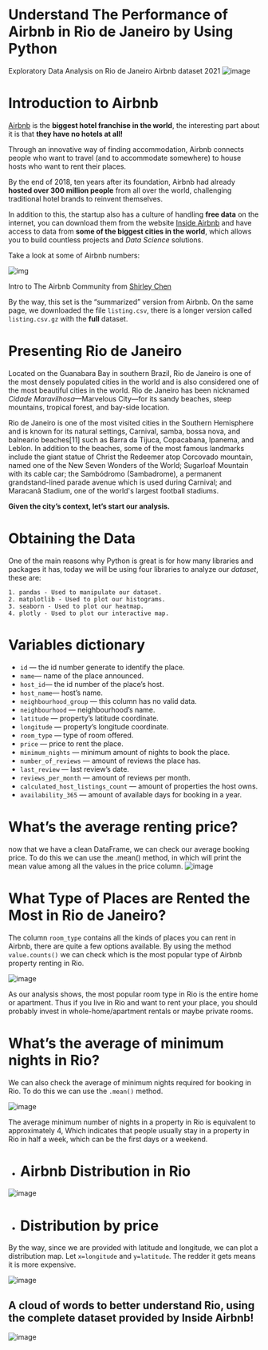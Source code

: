 # Understand The Performance of Airbnb in Rio de Janeiro by Using Python
Exploratory Data Analysis on Rio de Janeiro Airbnb dataset 2021
![image](https://user-images.githubusercontent.com/8090224/137777584-59d7b2d8-b67c-4a77-ab8b-1456cab38c3a.png)

# Introduction to Airbnb

[Airbnb](https://airbnb.com/) is the **biggest hotel franchise in the world**, the interesting part about it is that **they have no hotels at all!**

Through an innovative way of finding accommodation, Airbnb connects people who want to travel (and to accommodate somewhere) to house hosts who want to rent their places.

By the end of 2018, ten years after its foundation, Airbnb had already **hosted over 300 million people** from all over the world, challenging traditional hotel brands to reinvent themselves.

In addition to this, the startup also has a culture of handling **free data** on the internet, you can download them from the website [Inside Airbnb](http://insideairbnb.com/get-the-data.html) and have access to data from **some of the biggest cities in the world**, which allows you to build countless projects and *Data Science* solutions.

Take a look at some of Airbnb numbers:

![img](https://miro.medium.com/max/700/0*GnbgjWjYD1_Oj1MA.png)

Intro to The Airbnb Community from [Shirley Chen](https://medium.com/analytics-vidhya/how-to-analyze-airbnb-performance-data-in-the-right-way-b83f3dad1458)

By the way, this set is the “summarized” version from Airbnb. On the same page, we downloaded the file `listing.csv`, there is a longer version called `listing.csv.gz` with the **full** dataset.

# Presenting Rio de Janeiro

Located on the Guanabara Bay in southern Brazil, Rio de Janeiro is one of the most densely populated cities in the world and is also considered one of the most beautiful cities in the world. Rio de Janeiro has been nicknamed *Cidade Maravilhosa*—Marvelous City—for its sandy beaches, steep mountains, tropical forest, and bay-side location.

Rio de Janeiro is one of the most visited cities in the Southern Hemisphere and is known for its natural settings, Carnival, samba, bossa nova, and balneario beaches[11] such as Barra da Tijuca, Copacabana, Ipanema, and Leblon. In addition to the beaches, some of the most famous landmarks include the giant statue of Christ the Redeemer atop Corcovado mountain, named one of the New Seven Wonders of the World; Sugarloaf Mountain with its cable car; the Sambódromo (Sambadrome), a permanent grandstand-lined parade avenue which is used during Carnival; and Maracanã Stadium, one of the world's largest football stadiums.

**Given the city’s context, let’s start our analysis.**

# Obtaining the Data

One of the main reasons why Python is great is for how many libraries and packages it has, today we will be using four libraries to analyze our *dataset*, these are:

```
1. pandas - Used to manipulate our dataset.
2. matplotlib - Used to plot our histograms.
3. seaborn - Used to plot our heatmap.
4. plotly - Used to plot our interactive map.
```

# **Variables dictionary**

- `id` — the id number generate to identify the place.
- `name`— name of the place announced.
- `host_id`— the id number of the place’s host.
- `host_name`— host’s name.
- `neighbourhood_group` — this column has no valid data.
- `neighbourhood` — neighbourhood’s name.
- `latitude` — property’s latitude coordinate.
- `longitude` — property’s longitude coordinate.
- `room_type` — type of room offered.
- `price` — price to rent the place.
- `minimum_nights` — minimum amount of nights to book the place.
- `number_of_reviews` — amount of reviews the place has.
- `last_review` — last review’s date.
- `reviews_per_month` — amount of reviews per month.
- `calculated_host_listings_count` — amount of properties the host owns.
- `availability_365` — amount of available days for booking in a year.

# What’s the average renting price?
now that we have a clean DataFrame, we can check our average booking price. To do this we can use the .mean() method, in which will print the mean value among all the values in the price column.
![image](https://user-images.githubusercontent.com/8090224/137781922-0ed0da71-ce05-452a-8c12-0b223e06e165.png)

# What Type of Places are Rented the Most in Rio de Janeiro?

The column `room_type` contains all the kinds of places you can rent in Airbnb, there are quite a few options available. By using the method `value.counts()` we can check which is the most popular type of Airbnb property renting in Rio.

![image](https://user-images.githubusercontent.com/8090224/137783615-bf09f1c0-79b9-4ee8-9b35-59da39aa5709.png)

As our analysis shows, the most popular room type in Rio is the entire home or apartment. Thus if you live in Rio and want to rent your place, you should probably invest in whole-home/apartment rentals or maybe private rooms.

# What’s the average of minimum nights in Rio?

We can also check the average of minimum nights required for booking in Rio. To do this we can use the `.mean()` method. 

![image](https://user-images.githubusercontent.com/8090224/137787621-686d1145-b19e-4dcd-8b0b-d4af1dec5ad5.png)

The average minimum number of nights in a property in Rio is equivalent to approximately 4, Which indicates that people usually stay in a property in Rio in half a week, which can be the first days or a weekend.

- # Airbnb Distribution in Rio
![image](https://user-images.githubusercontent.com/8090224/137785573-97e7b550-0be4-4c7b-9321-eb7507ac3e3a.png)

- # Distribution by price
By the way, since we are provided with latitude and longitude, we can plot a distribution map. Let `x=longitude` and `y=latitude`. The redder it gets means it is more expensive.

![image](https://user-images.githubusercontent.com/8090224/137785840-8e68bf9f-629f-4497-8147-a4d056b55f09.png)

  
## A cloud of words to better understand Rio, using the complete dataset provided by Inside Airbnb!
![image](https://user-images.githubusercontent.com/8090224/137786014-ebfa1c7f-85bf-43ee-a1cc-fb6bc8822105.png)
  

  

  


